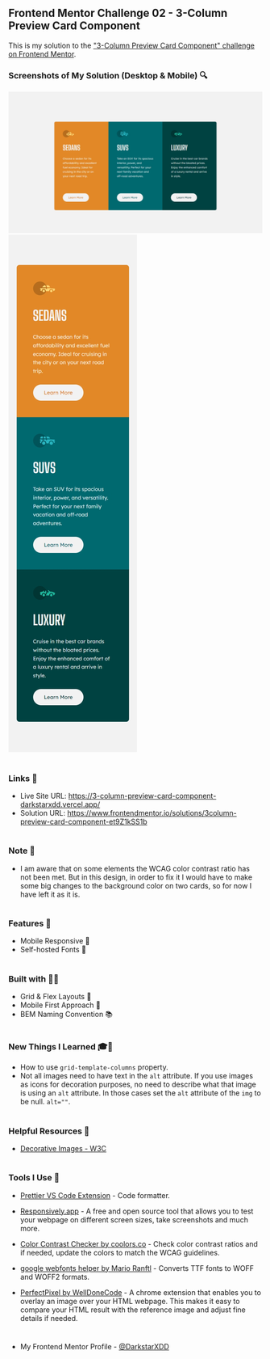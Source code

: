## Frontend Mentor Challenge 02 - 3-Column Preview Card Component

This is my solution to the ["3-Column Preview Card Component" challenge on Frontend Mentor](https://www.frontendmentor.io/challenges/3column-preview-card-component-pH92eAR2-).

### Screenshots of My Solution (Desktop & Mobile) 🔍

![](./solution_screenshots/screenshot_desktop.jpeg)
![](./solution_screenshots/screenshot_mobile.jpeg)

#

### Links 🔗

- Live Site URL: https://3-column-preview-card-component-darkstarxdd.vercel.app/
- Solution URL: https://www.frontendmentor.io/solutions/3column-preview-card-component-et9Z1kSS1b

#

### Note 📍

- I am aware that on some elements the WCAG color contrast ratio has not been met. But in this design, in order to fix it I would have to make some big changes to the background color on two cards, so for now I have left it as it is.

#

### Features 🎉

- Mobile Responsive 📱
- Self-hosted Fonts 🔡

#

### Built with 🔧🔨

- Grid & Flex Layouts 🔲
- Mobile First Approach 📱
- BEM Naming Convention 📚

#

### New Things I Learned 🎓📖

- How to use `grid-template-columns` property.
- Not all images need to have text in the `alt` attribute. If you use images as icons for decoration purposes, no need to describe what that image is using an `alt` attribute. In those cases set the `alt` attribute of the `img` to be null. `alt=""`.

#

### Helpful Resources 📜

- [Decorative Images - W3C](https://www.w3.org/WAI/tutorials/images/decorative/)

#

### Tools I Use 🔧

- [Prettier VS Code Extension](https://marketplace.visualstudio.com/items?itemName=esbenp.prettier-vscode) - Code formatter.

- [Responsively.app](https://responsively.app/) - A free and open source tool that allows you to test your webpage on different screen sizes, take screenshots and much more.

- [Color Contrast Checker by coolors.co](https://coolors.co/contrast-checker/112a46-acc8e5) - Check color contrast ratios and if needed, update the colors to match the WCAG guidelines.

- [google webfonts helper by Mario Ranftl](https://gwfh.mranftl.com/fonts) - Converts TTF fonts to WOFF and WOFF2 formats.

- [PerfectPixel by WellDoneCode](https://chromewebstore.google.com/detail/perfectpixel-by-welldonec/dkaagdgjmgdmbnecmcefdhjekcoceebi) - A chrome extension that enables you to overlay an image over your HTML webpage. This makes it easy to compare your HTML result with the reference image and adjust fine details if needed.

#

- My Frontend Mentor Profile - [@DarkstarXDD](https://www.frontendmentor.io/profile/DarkstarXDD)
